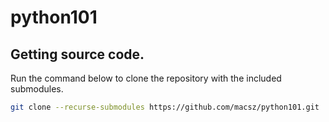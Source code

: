 # python101

## Getting source code.
Run the command below to clone the repository with the included submodules.
```bash
git clone --recurse-submodules https://github.com/macsz/python101.git
```